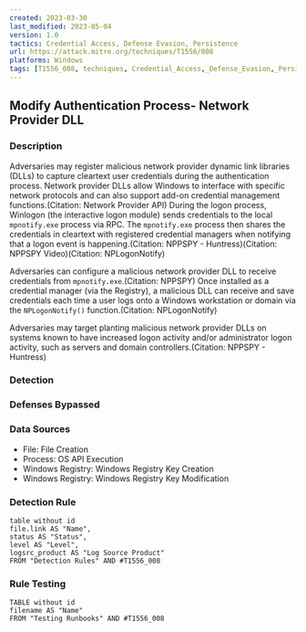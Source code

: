 ```yaml
---
created: 2023-03-30
last_modified: 2023-05-04
version: 1.0
tactics: Credential Access, Defense Evasion, Persistence
url: https://attack.mitre.org/techniques/T1556/008
platforms: Windows
tags: [T1556_008, techniques, Credential_Access,_Defense_Evasion,_Persistence]
---
```


## Modify Authentication Process- Network Provider DLL

### Description

Adversaries may register malicious network provider dynamic link libraries (DLLs) to capture cleartext user credentials during the authentication process. Network provider DLLs allow Windows to interface with specific network protocols and can also support add-on credential management functions.(Citation: Network Provider API) During the logon process, Winlogon (the interactive logon module) sends credentials to the local `mpnotify.exe` process via RPC. The `mpnotify.exe` process then shares the credentials in cleartext with registered credential managers when notifying that a logon event is happening.(Citation: NPPSPY - Huntress)(Citation: NPPSPY Video)(Citation: NPLogonNotify) 

Adversaries can configure a malicious network provider DLL to receive credentials from `mpnotify.exe`.(Citation: NPPSPY) Once installed as a credential manager (via the Registry), a malicious DLL can receive and save credentials each time a user logs onto a Windows workstation or domain via the `NPLogonNotify()` function.(Citation: NPLogonNotify)

Adversaries may target planting malicious network provider DLLs on systems known to have increased logon activity and/or administrator logon activity, such as servers and domain controllers.(Citation: NPPSPY - Huntress)

### Detection



### Defenses Bypassed



### Data Sources

  - File: File Creation
  -  Process: OS API Execution
  -  Windows Registry: Windows Registry Key Creation
  -  Windows Registry: Windows Registry Key Modification
### Detection Rule

```dataview
table without id
file.link AS "Name",
status AS "Status",
level AS "Level",
logsrc_product AS "Log Source Product"
FROM "Detection Rules" AND #T1556_008
```

### Rule Testing

```dataview
TABLE without id
filename AS "Name"
FROM "Testing Runbooks" AND #T1556_008
```

